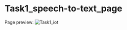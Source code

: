 # Task1_speech-to-text_page
Page preview:
![Task1_iot](https://user-images.githubusercontent.com/101423450/183139092-3de1918f-9269-4db6-b670-3775b914b64d.png)
